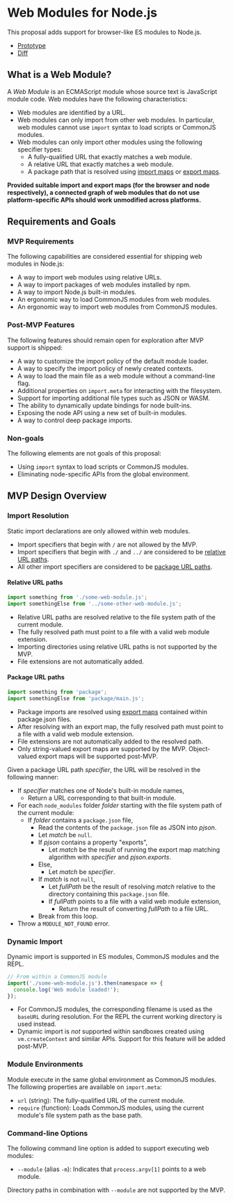 # Web Modules for Node.js

This proposal adds support for browser-like ES modules to Node.js.

- [Prototype](https://github.com/zenparsing/node/tree/node-web-modules)
- [Diff](https://github.com/nodejs/node/compare/master...zenparsing:node-web-modules)

## What is a Web Module?

A *Web Module* is an ECMAScript module whose source text is JavaScript module code. Web modules have the following characteristics:

- Web modules are identified by a URL.
- Web modules can only import from other web modules. In particular, web modules cannot use `import` syntax to load scripts or CommonJS modules.
- Web modules can only import other modules using the following specifier types:
  - A fully-qualified URL that exactly matches a web module.
  - A relative URL that exactly matches a web module.
  - A package path that is resolved using [import maps](https://github.com/WICG/import-maps) or [export maps](https://github.com/jkrems/proposal-pkg-exports).

**Provided suitable import and export maps (for the browser and node respectively), a connected graph of web modules that do not use platform-specific APIs should work unmodified across platforms.**

## Requirements and Goals

### MVP Requirements

The following capabilities are considered essential for shipping web modules in Node.js:

- A way to import web modules using relative URLs.
- A way to import packages of web modules installed by npm.
- A way to import Node.js built-in modules.
- An ergonomic way to load CommonJS modules from web modules.
- An ergonomic way to import web modules from CommonJS modules.

### Post-MVP Features

The following features should remain open for exploration after MVP support is shipped:

- A way to customize the import policy of the default module loader.
- A way to specify the import policy of newly created contexts.
- A way to load the main file as a web module without a command-line flag.
- Additional properties on `import.meta` for interacting with the filesystem.
- Support for importing additional file types such as JSON or WASM.
- The ability to dynamically update bindings for node built-ins.
- Exposing the node API using a new set of built-in modules.
- A way to control deep package imports.

### Non-goals

The following elements are not goals of this proposal:

- Using `import` syntax to load scripts or CommonJS modules.
- Eliminating node-specific APIs from the global environment.

## MVP Design Overview

### Import Resolution

Static import declarations are only allowed within web modules.

- Import specifiers that begin with `/` are not allowed by the MVP.
- Import specifiers that begin with `./` and `../` are considered to be [relative URL paths](#relative-url-paths).
- All other import specifiers are considered to be [package URL paths](#package-url-paths).

#### Relative URL paths

```js
import something from './some-web-module.js';
import somethingElse from '../some-other-web-module.js';
```

- Relative URL paths are resolved relative to the file system path of the current module.
- The fully resolved path must point to a file with a valid web module extension.
- Importing directories using relative URL paths is not supported by the MVP.
- File extensions are not automatically added.

#### Package URL paths

```js
import something from 'package';
import somethingElse from 'package/main.js';
```

- Package imports are resolved using [export maps](https://github.com/jkrems/proposal-pkg-exports) contained within package.json files.
- After resolving with an export map, the fully resolved path must point to a file with a valid web module extension.
- File extensions are not automatically added to the resolved path.
- Only string-valued export maps are supported by the MVP. Object-valued export maps will be supported post-MVP.

Given a package URL path _specifier_, the URL will be resolved in the following manner:

- If _specifier_ matches one of Node's built-in module names,
  - Return a URL corresponding to that built-in module.
- For each `node_modules` folder _folder_ starting with the file system path of the current module:
  - If _folder_ contains a `package.json` file,
    - Read the contents of the `package.json` file as JSON into _pjson_.
    - Let _match_ be `null`.
    - If _pjson_ contains a property "exports",
      - Let _match_ be the result of running the export map matching algorithm with _specifier_ and _pjson.exports_.
    - Else,
      - Let _match_ be _specifier_.
    - If _match_ is not `null`,
        - Let _fullPath_ be the result of resolving _match_ relative to the directory containing this `package.json` file.
        - If _fullPath_ points to a file with a valid web module extension,
          - Return the result of converting _fullPath_ to a file URL.
    - Break from this loop.
- Throw a `MODULE_NOT_FOUND` error.

### Dynamic Import

Dynamic import is supported in ES modules, CommonJS modules and the REPL.

```js
// From within a CommonJS module
import('./some-web-module.js').then(namespace => {
  console.log('Web module loaded!');
});
```

- For CommonJS modules, the corresponding filename is used as the `baseURL` during resolution. For the REPL the current working directory is used instead.
- Dynamic import is *not* supported within sandboxes created using `vm.createContext` and similar APIs. Support for this feature will be added post-MVP.

### Module Environments

Module execute in the same global environment as CommonJS modules. The following properties are available on `import.meta`:

- `url` (string): The fully-qualified URL of the current module.
- `require` (function): Loads CommonJS modules, using the current module's file system path as the base path.

### Command-line Options

The following command line option is added to support executing web modules:

- `--module` (alias `-m`): Indicates that `process.argv[1]` points to a web module.

Directory paths in combination with `--module` are not supported by the MVP.
